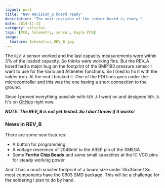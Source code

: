 ```yaml
---
layout: post
title: "New Revision_B board ready"
description: "The next revision of the sensor board is ready."
date: 2014-11-23
category: articles
tags: [PCB, telemetry, sensor, Eagle PCB]
image:
  feature: Schematics_REV_B.jpg
---
```


The `REV_A` sensor worked and the last capacity measurements were within 3% of the loaded capacity.
So thinks were working fine. But the REV_A board had a major bug on the footprint of the
BMP180 pressure sensor I want to use for the Vario and Altimeter functions. So I tried to 
fix it with the solder iron. At the end I bricked it. One of the PDI lines goes under the
microcontroller and this was the one having a short connection to the ground.

Since I proved everything possible with `REV_A` I went on and designed `REV_B`. It's on
[GitHub](https://github.com/csc13/spektel-sensor/tree/master/hardware/REV_B) right now.

***NOTE: The REV_B is not yet tested. So I don't know if it works!***

### News in REV_B

There are some new features:

- A button for programming
- A voltage reverence of 2048mV to the AREF pin of the XMEGA
- Some **Ferrite Chip Beads** and some small capacities at the IC VCC pins for steady working power

And it has a much smaller footprint of a board size under 35x35mm! So most components have
the 0603 SMD package. This will be a challenge for the soldering I plan to do by hand.
 
 

